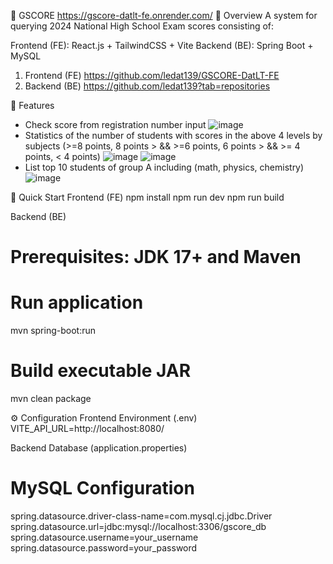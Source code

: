 📌 GSCORE https://gscore-datlt-fe.onrender.com/
🌟 Overview
A system for querying 2024 National High School Exam scores consisting of:

Frontend (FE): React.js + TailwindCSS + Vite
Backend (BE): Spring Boot + MySQL

1. Frontend (FE) https://github.com/ledat139/GSCORE-DatLT-FE
2. Backend (BE) https://github.com/ledat139?tab=repositories

🌟 Features
- Check score from registration number input
  ![image](https://github.com/user-attachments/assets/aa2012fb-9a03-4bc4-a3b6-ed1bc9eef971)
- Statistics of the number of students with scores in the above 4 levels by subjects (>=8 points, 8 points > && >=6 points, 6 points > && >= 4 points, < 4 points)
  ![image](https://github.com/user-attachments/assets/8da734cf-6c12-443c-bf08-65623b816665)
  ![image](https://github.com/user-attachments/assets/42721129-d55e-492d-b01f-f1db8b694920)
- List top 10 students of group A including (math, physics, chemistry)
  ![image](https://github.com/user-attachments/assets/b964a9a5-a4fd-4f42-9bf4-71a49ea66481)

🚀 Quick Start
Frontend (FE)
npm install
npm run dev
npm run build

Backend (BE)
# Prerequisites: JDK 17+ and Maven
# Run application
mvn spring-boot:run
# Build executable JAR
mvn clean package

⚙️ Configuration
Frontend Environment (.env)
VITE_API_URL=http://localhost:8080/

Backend Database (application.properties)
# MySQL Configuration
spring.datasource.driver-class-name=com.mysql.cj.jdbc.Driver
spring.datasource.url=jdbc:mysql://localhost:3306/gscore_db
spring.datasource.username=your_username
spring.datasource.password=your_password
